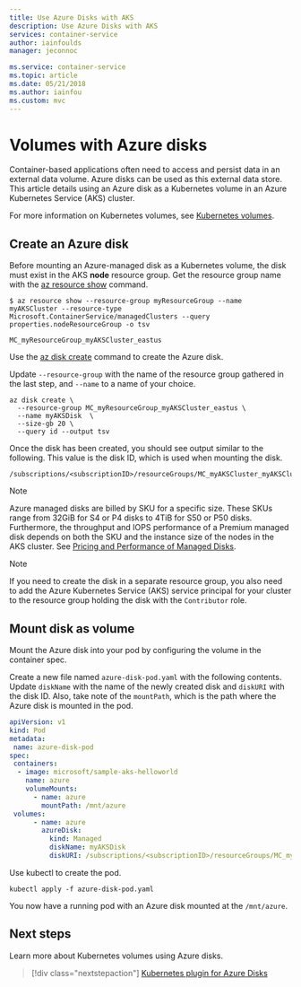 ```yaml
---
title: Use Azure Disks with AKS
description: Use Azure Disks with AKS
services: container-service
author: iainfoulds
manager: jeconnoc

ms.service: container-service
ms.topic: article
ms.date: 05/21/2018
ms.author: iainfou
ms.custom: mvc
---
```


# Volumes with Azure disks

Container-based applications often need to access and persist data in an external data volume. Azure disks can be used as this external data store. This article details using an Azure disk as a Kubernetes volume in an Azure Kubernetes Service (AKS) cluster.

For more information on Kubernetes volumes, see [Kubernetes volumes][kubernetes-volumes].

## Create an Azure disk

Before mounting an Azure-managed disk as a Kubernetes volume, the disk must exist in the AKS **node** resource group. Get the resource group name with the [az resource show][az-resource-show] command.

```azurecli-interactive
$ az resource show --resource-group myResourceGroup --name myAKSCluster --resource-type Microsoft.ContainerService/managedClusters --query properties.nodeResourceGroup -o tsv

MC_myResourceGroup_myAKSCluster_eastus
```

Use the [az disk create][az-disk-create] command to create the Azure disk.

Update `--resource-group` with the name of the resource group gathered in the last step, and `--name` to a name of your choice.

```azurecli-interactive
az disk create \
  --resource-group MC_myResourceGroup_myAKSCluster_eastus \
  --name myAKSDisk  \
  --size-gb 20 \
  --query id --output tsv
```

Once the disk has been created, you should see output similar to the following. This value is the disk ID, which is used when mounting the disk.

```console
/subscriptions/<subscriptionID>/resourceGroups/MC_myAKSCluster_myAKSCluster_eastus/providers/Microsoft.Compute/disks/myAKSDisk
```
> [!NOTE]
> Azure managed disks are billed by SKU for a specific size. These SKUs range from 32GiB for S4 or P4 disks to 4TiB for S50 or P50 disks. Furthermore, the throughput and IOPS performance of a Premium managed disk depends on both the SKU and the instance size of the nodes in the AKS cluster. See [Pricing and Performance of Managed Disks][managed-disk-pricing-performance].

> [!NOTE]
> If you need to create the disk in a separate resource group, you also need to add the Azure Kubernetes Service (AKS) service principal for your cluster to the resource group holding the disk with the `Contributor` role. 
>

## Mount disk as volume

Mount the Azure disk into your pod by configuring the volume in the container spec.

Create a new file named `azure-disk-pod.yaml` with the following contents. Update `diskName` with the name of the newly created disk and `diskURI` with the disk ID. Also, take note of the `mountPath`, which is the path where the Azure disk is mounted in the pod.

```yaml
apiVersion: v1
kind: Pod
metadata:
 name: azure-disk-pod
spec:
 containers:
  - image: microsoft/sample-aks-helloworld
    name: azure
    volumeMounts:
      - name: azure
        mountPath: /mnt/azure
 volumes:
      - name: azure
        azureDisk:
          kind: Managed
          diskName: myAKSDisk
          diskURI: /subscriptions/<subscriptionID>/resourceGroups/MC_myAKSCluster_myAKSCluster_eastus/providers/Microsoft.Compute/disks/myAKSDisk
```

Use kubectl to create the pod.

```azurecli-interactive
kubectl apply -f azure-disk-pod.yaml
```

You now have a running pod with an Azure disk mounted at the `/mnt/azure`.

## Next steps

Learn more about Kubernetes volumes using Azure disks.

> [!div class="nextstepaction"]
> [Kubernetes plugin for Azure Disks][kubernetes-disks]

<!-- LINKS - external -->
[kubernetes-disks]: https://github.com/kubernetes/examples/blob/master/staging/volumes/azure_disk/README.md
[kubernetes-volumes]: https://kubernetes.io/docs/concepts/storage/volumes/
[managed-disk-pricing-performance]: https://azure.microsoft.com/pricing/details/managed-disks/

<!-- LINKS - internal -->
[az-disk-list]: /cli/azure/disk#az-disk-list
[az-disk-create]: /cli/azure/disk#az-disk-create
[az-group-list]: /cli/azure/group#az-group-list
[az-resource-show]: /cli/azure/resource#az-resource-show
